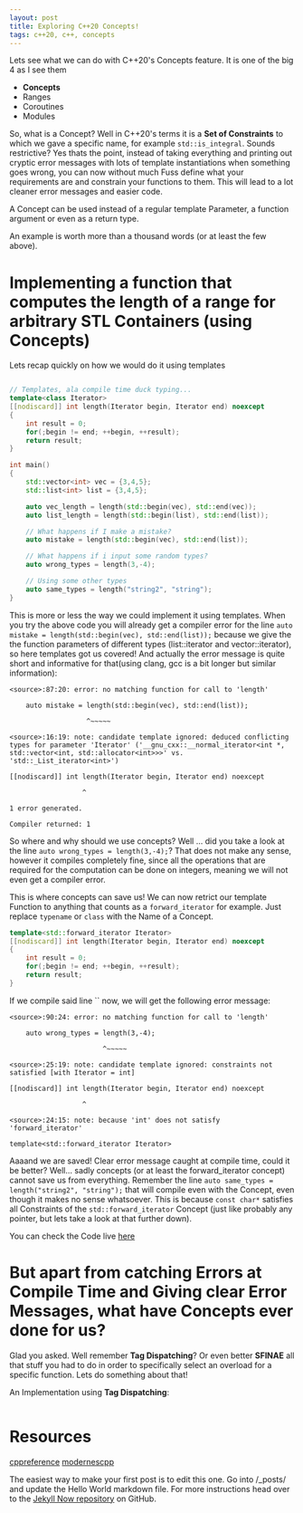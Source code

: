 ```yaml
---
layout: post
title: Exploring C++20 Concepts!
tags: c++20, c++, concepts
---
```


Lets see what we can do with C++20's Concepts feature. It is one of the big 4 as I see them

* **Concepts**
* Ranges
* Coroutines
* Modules

So, what is a Concept? Well in C++20's terms it is a **Set of Constraints** to which we gave a specific name, for example `std::is_integral`. Sounds restrictive? Yes thats the point, instead of taking everything and printing out cryptic error messages with lots of template instantiations when something goes wrong, you can now without much Fuss define what your requirements are and constrain your functions to them. This will lead to a lot cleaner error messages and easier code.

A Concept can be used instead of a regular template Parameter, a function argument or even as a return type. 

An example is worth more than a thousand words (or at least the few above). 

# Implementing a function that computes the length of a range for arbitrary STL Containers (using Concepts)

Lets recap quickly on how we would do it using templates

```cpp

// Templates, ala compile time duck typing...
template<class Iterator>
[[nodiscard]] int length(Iterator begin, Iterator end) noexcept
{
    int result = 0;
    for(;begin != end; ++begin, ++result);
    return result;
}

int main()
{
    std::vector<int> vec = {3,4,5};
    std::list<int> list = {3,4,5};

    auto vec_length = length(std::begin(vec), std::end(vec));
    auto list_length = length(std::begin(list), std::end(list));

    // What happens if I make a mistake?
    auto mistake = length(std::begin(vec), std::end(list));

    // What happens if i input some random types?
    auto wrong_types = length(3,-4);

    // Using some other types
    auto same_types = length("string2", "string");
}

```

This is more or less the way we could implement it using templates. When you try the above code you will already get a compiler error for the line `auto mistake = length(std::begin(vec), std::end(list));` because we give the the function parameters of different types (list::iterator and vector::iterator), so here templates got us covered! And actually the error message is quite short and informative for that(using clang, gcc is a bit longer but similar information):

```
<source>:87:20: error: no matching function for call to 'length'

    auto mistake = length(std::begin(vec), std::end(list));

                   ^~~~~~

<source>:16:19: note: candidate template ignored: deduced conflicting types for parameter 'Iterator' ('__gnu_cxx::__normal_iterator<int *, std::vector<int, std::allocator<int>>>' vs. 'std::_List_iterator<int>')

[[nodiscard]] int length(Iterator begin, Iterator end) noexcept

                  ^

1 error generated.

Compiler returned: 1
```

So where and why should we use concepts? Well ... did you take a look at the line `auto wrong_types = length(3,-4);`? That does not make any sense, however it compiles completely fine, since all the operations that are required for the computation can be done on integers, meaning we will not even get a compiler error.

This is where concepts can save us! We can now retrict our template Function to anything that counts as a `forward_iterator` for example. Just replace `typename` or `class` with the Name of a Concept.

```cpp
template<std::forward_iterator Iterator>
[[nodiscard]] int length(Iterator begin, Iterator end) noexcept
{
    int result = 0;
    for(;begin != end; ++begin, ++result);
    return result;
}
```

If we compile said line `` now, we will get the following error message:

```
<source>:90:24: error: no matching function for call to 'length'

    auto wrong_types = length(3,-4);

                       ^~~~~~

<source>:25:19: note: candidate template ignored: constraints not satisfied [with Iterator = int]

[[nodiscard]] int length(Iterator begin, Iterator end) noexcept

                  ^

<source>:24:15: note: because 'int' does not satisfy 'forward_iterator'

template<std::forward_iterator Iterator>
```

Aaaand we are saved! Clear error message caught at compile time, could it be better? Well... sadly concepts (or at least the forward_iterator concept) cannot save us from everything. Remember the line `auto same_types = length("string2", "string");` that will compile even with the Concept, even though it makes no sense whatsoever. This is because `const char*` satisfies all Constraints of the `std::forward_iterator` Concept (just like probably any pointer, but lets take a look at that further down).

You can check the Code live [here]()

# But apart from catching Errors at Compile Time and Giving clear Error Messages, what have Concepts ever done for us?

Glad you asked. Well remember **Tag Dispatching**? Or even better **SFINAE** all that stuff you had to do in order to specifically select an overload for a specific function. Lets do something about that!

An Implementation using **Tag Dispatching**:

```cpp

```

# Resources

[cppreference](https://en.cppreference.com/w/cpp/language/constraints)
[modernescpp](https://www.modernescpp.com/index.php/defintion-of-concepts)




The easiest way to make your first post is to edit this one. Go into /_posts/ and update the Hello World markdown file. For more instructions head over to the [Jekyll Now repository](https://github.com/barryclark/jekyll-now) on GitHub.
